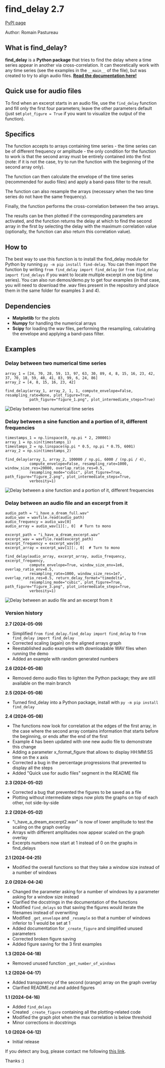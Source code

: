 # find_delay 2.7
[PyPI page](https://pypi.org/project/find-delay/)

Author: Romain Pastureau

## What is find_delay?
**find_delay** is a **Python package** that tries to find the delay where a time series appear in another via cross-correlation. It can theoretically work with any time series (see the examples in the ``__main__`` of the file), but was created to try to align audio files.
**[Read the documentation here!](https://find_delay.readthedocs.io/en/package/)**

## Quick use for audio files
To find when an excerpt starts in an audio file, use the `find_delay` function and fill only the first four parameters;
leave the other parameters default (just set `plot_figure = True` if you want to visualize the output of the function).

## Specifics
The function accepts to arrays containing time series - the time series can be of different frequency or amplitude - the only condition for the function to work is that the second array must be entirely contained into the first (note: if it is not the case, try to run the function with the beginning of the second array only).

The function can then calculate the envelope of the time series (recommended for audio files) and apply a band-pass filter to the result.

The function can also resample the arrays (necessary when the two time series do not have the same frequency).

Finally, the function performs the cross-correlation between the two arrays.

The results can be then plotted if the corresponding parameters are activated, and the function returns the delay at which to find the second array in the first by selecting the delay with the maximum correlation value (optionally, the function can also return this correlation value).

## How to
The best way to use this function is to install the find_delay module for Python by running `py -m pip install find-delay`.
You can then import the function by writing `from find_delay import find_delay` (or `from find_delay import find_delays` if you want to locate multiple excerpt in one big time series).
You can also run demos/demo.py to get four examples (in that case, you will need to download the .wav files present in the repository and place them in the same folder for examples 3 and 4).

## Dependencies
* **Matplotlib** for the plots
* **Numpy** for handling the numerical arrays
* **Scipy** for loading the wav files, performing the resampling, calculating the envelope and applying a band-pass filter.

## Examples
### Delay between two numerical time series
```    
array_1 = [24, 70, 28, 59, 13, 97, 63, 30, 89, 4, 8, 15, 16, 23, 42, 37, 70, 18, 59, 48, 41, 83, 99, 6, 24, 86]
array_2 = [4, 8, 15, 16, 23, 42]

find_delay(array_1, array_2, 1, 1, compute_envelope=False, resampling_rate=None, plot_figure=True,
           path_figure="figure_1.png", plot_intermediate_steps=True)
```

![Delay between two numerical time series](https://raw.githubusercontent.com/RomainPastureau/find_delay/package/demos/figure_1.png)

### Delay between a sine function and a portion of it, different frequencies
```
timestamps_1 = np.linspace(0, np.pi * 2, 200001)
array_1 = np.sin(timestamps_1)
timestamps_2 = np.linspace(np.pi * 0.5, np.pi * 0.75, 6001)
array_2 = np.sin(timestamps_2)

find_delay(array_1, array_2, 100000 / np.pi, 6000 / (np.pi / 4),
           compute_envelope=False, resampling_rate=1000, window_size_res=20000, overlap_ratio_res=0.5,
           resampling_mode="cubic", plot_figure=True, path_figure="figure_2.png", plot_intermediate_steps=True,
           verbosity=1)
```

![Delay between a sine function and a portion of it, different frequencies](https://raw.githubusercontent.com/RomainPastureau/find_delay/package/demos/figure_2.png)

### Delay between an audio file and an excerpt from it
```
audio_path = "i_have_a_dream_full.wav"
audio_wav = wavfile.read(audio_path)
audio_frequency = audio_wav[0]
audio_array = audio_wav[1][:, 0]  # Turn to mono

excerpt_path = "i_have_a_dream_excerpt.wav"
excerpt_wav = wavfile.read(excerpt_path)
excerpt_frequency = excerpt_wav[0]
excerpt_array = excerpt_wav[1][:, 0]  # Turn to mono

find_delay(audio_array, excerpt_array, audio_frequency, excerpt_frequency,
           compute_envelope=True, window_size_env=1e6, overlap_ratio_env=0.5,
           resampling_rate=1000, window_size_res=1e7, overlap_ratio_res=0.5, return_delay_format="timedelta",
           resampling_mode="cubic", plot_figure=True, path_figure="figure_3.png", plot_intermediate_steps=True,
           verbosity=1)
```

![Delay between an audio file and an excerpt from it](https://raw.githubusercontent.com/RomainPastureau/find_delay/package/demos/figure_3.png)

### Version history
**2.7 (2024-05-09)**
* Simplified `from find_delay.find_delay import find_delay` to `from find_delay import find_delay`
* Corrected scaling (again) on the aligned arrays graph
* Reestablished audio examples with downloadable WAV files when running the demo
* Added an example with random generated numbers

**2.6 (2024-05-08)**
* Removed demo audio files to lighten the Python package; they are still available on the main branch

**2.5 (2024-05-08)**
* Turned find_delay into a Python package, install with `py -m pip install find_delay`

**2.4 (2024-05-08)**
* The functions now look for correlation at the edges of the first array, in the case where the second array contains
  information that starts before the beginning, or ends after the end of the first
* Example 4 has been updated with one new audio file to demonstrate this change
* Adding a parameter x_format_figure that allows to display HH:MM:SS time on the x axis
* Corrected a bug in the percentage progressions that prevented to display all the steps
* Added "Quick use for audio files" segment in the README file

**2.3 (2024-05-02)**
* Corrected a bug that prevented the figures to be saved as a file
* Plotting without intermediate steps now plots the graphs on top of each other, not side-by-side

**2.2 (2024-05-02)**
* "i_have_a_dream_excerpt2.wav" is now of lower amplitude to test the scaling on the graph overlay
* Arrays with different amplitudes now appear scaled on the graph overlay
* Excerpts numbers now start at 1 instead of 0 on the graphs in find_delays

**2.1 (2024-04-25)**
* Modified the overall functions so that they take a window size instead of a number of windows

**2.0 (2024-04-24)**
* Changed the parameter asking for a number of windows by a parameter asking for a window size instead
* Clarified the docstrings in the documentation of the functions
* Modified `find_delays` so that saving the figures would iterate the filenames instead of overwriting
* Modified `_get_envelope` and `_resample` so that a number of windows inferior to 1 would be set at 1
* Added documentation for `_create_figure` and simplified unused parameters
* Corrected broken figure saving
* Added figure saving for the 3 first examples

**1.3 (2024-04-18)**
* Removed unused function `_get_number_of_windows`

**1.2 (2024-04-17)**
* Added transparency of the second (orange) array on the graph overlay        
* Clarified README.md and added figures

**1.1 (2024-04-16)**
* Added `find_delays`
* Created `_create_figure` containing all the plotting-related code                
* Modified the graph plot when the max correlation is below threshold
* Minor corrections in docstrings

**1.0 (2024-04-12)**
* Initial release

If you detect any bug, please contact me following [this link](mailto:r.pastureau@bcbl.eu).

Thanks :)